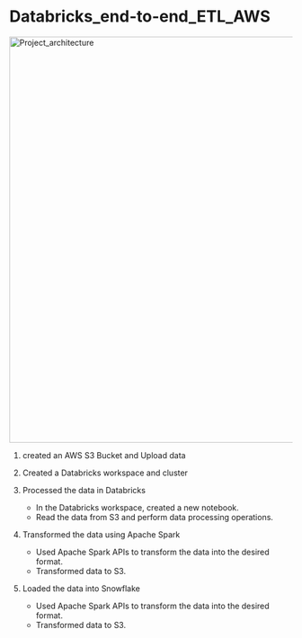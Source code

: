 # Databricks_end-to-end_ETL_AWS
<img width="723" alt="Project_architecture" src="https://github.com/pranavarora99/Databricks_end-to-end_ETL_AWs/assets/43396873/2c9d05ed-f2c1-431c-a1ee-b6d5f0d2388c">


1. created an AWS S3 Bucket and Upload data

2. Created a Databricks workspace and cluster

3. Processed the data in Databricks
    * In the Databricks workspace, created a new notebook.
    * Read the data from S3 and perform data processing operations.

4. Transformed the data using Apache Spark
    * Used Apache Spark APIs to transform the data into the desired format.
    * Transformed data to S3.

5. Loaded the data into Snowflake
    * Used Apache Spark APIs to transform the data into the desired format.
    * Transformed data to S3.
